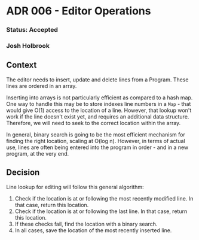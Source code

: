# ADR 006 - Editor Operations
### Status: Accepted
### Josh Holbrook

## Context

The editor needs to insert, update and delete lines from a Program. These
lines are ordered in an array.

Inserting into arrays is not particularly efficient as compared to a hash map.
One way to handle this may be to store indexes line numbers in a `Map` - that
would give O(1) access to the location of a line. However, that lookup won't
work if the line doesn't exist yet, and requires an additional data structure.
Therefore, we will need to seek to the correct location within the array.

In general, binary search is going to be the most efficient mechanism for
finding the right location, scaling at O(log n). However, in terms of actual
use, lines are often being entered into the program in order - and in a new
program, at the very end.

## Decision

Line lookup for editing will follow this general algorithm:

1. Check if the location is at or following the most recently modified line.
   In that case, return this location.
2. Check if the location is at or following the last line. In that case, return
   this location.
3. If these checks fail, find the location with a binary search.
4. In all cases, save the location of the most recently inserted line.
